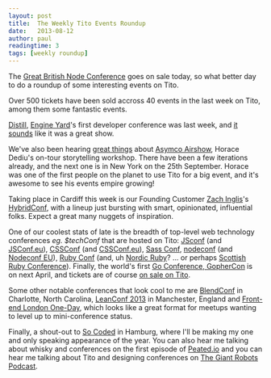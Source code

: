 ```yaml
---
layout: post
title:  The Weekly Tito Events Roundup
date:   2013-08-12
author: paul
readingtime: 3
tags: [weekly roundup]
---
```


The [Great British Node Conference](https://tito.io/nodeuk/great-british-node-conference) goes on sale today, so what better day to do a roundup of some interesting events on Tito.

Over 500 tickets have been sold accross 40 events in the last week on Tito, among them some fantastic events.

[Distill](http://distill.engineyard.com/), [Engine Yard](http://www.engineyard.com)'s first developer conference was last week, and [it sounds](https://twitter.com/distill) like it was a great show.

We've also been hearing [great things](https://twitter.com/rjs/status/356112005767245824) about [Asymco Airshow](http://airshow.asymco.com/), Horace Dediu's on-tour storytelling workshop. There have been a few iterations already, and the next one is in New York on the 25th September. Horace was one of the first people on the planet to use Tito for a big event, and it's awesome to see his events empire growing!

Taking place in Cardiff this week is our Founding Customer [Zach Inglis](https://twitter.com/zachinglis)'s [HybridConf](http://hybridconf.net/), with a lineup just bursting with smart, opinionated, influential folks. Expect a great many nuggets of inspiration.

One of our coolest stats of late is the breadth of top-level web technology conferences *eg. $techConf* that are hosted on Tito: [JSconf](http://2013.jsconf.us) (and [JSConf.eu](http://2013.jsconf.eu)), [CSSConf](http://cssconf.com/) (and [CSSConf.eu](http://2013.cssconf.eu)), [Sass Conf](http://sassconf.com/), [nodeconf](http://www.nodeconf.com/) (and [Nodeconf EU](http://www.nodeconfeu.com/)), [Ruby Conf](http://rubyconf.com) (and, uh [Nordic Ruby](http://nordicruby.com)? ... or perhaps [Scottish Ruby Conference](http://2013.scottishrubyconference.com)). Finally, the world's first [Go Conference, GopherCon](http://www.gophercon.com/) is on next April, and tickets are of course [on sale on Tito](https://tito.io/gophercon/gophercon-2014).

Some other notable conferences that look cool to me are [BlendConf](http://www.blendconf.com/) in Charlotte, North Carolina, [LeanConf 2013](http://www.leanconf.co.uk/) in Manchester, England and [Front-end London One-Day](https://tito.io/front-end-london/one-day), which looks like a great format for meetups wanting to level up to mini-conference status.

Finally, a shout-out to [So Coded](http://socoded.com/) in Hamburg, where I'll be making my one and only speaking appearance of the year. You can also hear me talking about whisky and conferences on the first episode of [Peated.io](http://peated.io/1/) and you can hear me talking about Tito and designing conferences on [The Giant Robots Podcast](http://learn.thoughtbot.com/giantrobots/61).